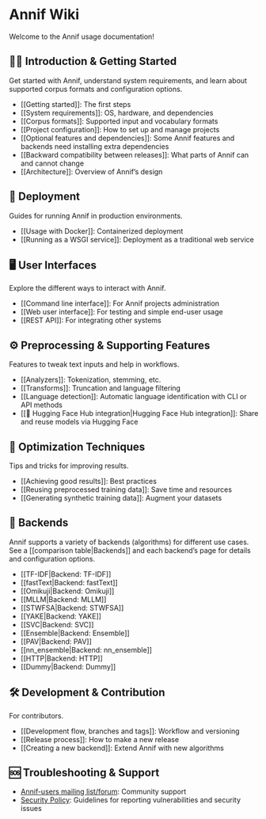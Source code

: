 # Annif Wiki

Welcome to the Annif usage documentation!

## 🧑‍💻 Introduction & Getting Started
Get started with Annif, understand system requirements, and learn about supported corpus formats and configuration options.
- [[Getting started]]: The first steps
- [[System requirements]]: OS, hardware, and dependencies
- [[Corpus formats]]: Supported input and vocabulary formats
- [[Project configuration]]: How to set up and manage projects
- [[Optional features and dependencies]]: Some Annif features and backends need installing extra dependencies
- [[Backward compatibility between releases]]: What parts of Annif can and cannot change
- [[Architecture]]: Overview of Annif’s design

## 🚀 Deployment
Guides for running Annif in production environments.
- [[Usage with Docker]]: Containerized deployment
- [[Running as a WSGI service]]: Deployment as a traditional web service

## 🖥️ User Interfaces
Explore the different ways to interact with Annif.
- [[Command line interface]]: For Annif projects administration
- [[Web user interface]]: For testing and simple end-user usage
- [[REST API]]: For integrating other systems

## ⚙️ Preprocessing & Supporting Features
Features to tweak text inputs and help in workflows.
- [[Analyzers]]: Tokenization, stemming, etc.
- [[Transforms]]: Truncation and language filtering
- [[Language detection]]: Automatic language identification with CLI or API methods
- [[🤗 Hugging Face Hub integration|Hugging Face Hub integration]]: Share and reuse models via Hugging Face

## 🎯 Optimization Techniques
Tips and tricks for improving results.
- [[Achieving good results]]: Best practices
- [[Reusing preprocessed training data]]: Save time and resources
- [[Generating synthetic training data]]: Augment your datasets

## 🧩 Backends
Annif supports a variety of backends (algorithms) for different use cases. See a [[comparison table|Backends]] and each backend’s page for details and configuration options.
- [[TF-IDF|Backend: TF-IDF]]
- [[fastText|Backend: fastText]]
- [[Omikuji|Backend: Omikuji]]
- [[MLLM|Backend: MLLM]]
- [[STWFSA|Backend: STWFSA]]
- [[YAKE|Backend: YAKE]]
- [[SVC|Backend: SVC]]
- [[Ensemble|Backend: Ensemble]]
- [[PAV|Backend: PAV]]
- [[nn_ensemble|Backend: nn_ensemble]]
- [[HTTP|Backend: HTTP]]
- [[Dummy|Backend: Dummy]]

## 🛠️ Development & Contribution
For contributors.
- [[Development flow, branches and tags]]: Workflow and versioning
- [[Release process]]: How to make a new release
- [[Creating a new backend]]: Extend Annif with new algorithms

## 🆘 Troubleshooting & Support
<!--- - [[Troubleshooting]]: Common issues and solutions--->
- [Annif-users mailing list/forum](https://groups.google.com/forum/#!forum/annif-users): Community support
- [Security Policy](https://github.com/NatLibFi/Annif/security/policy): Guidelines for reporting vulnerabilities and security issues

